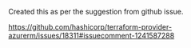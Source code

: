 Created this as per the suggestion from github issue.

https://github.com/hashicorp/terraform-provider-azurerm/issues/18311#issuecomment-1241587288


